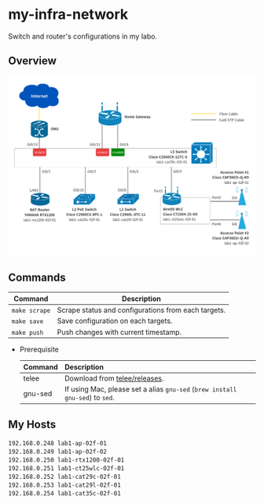 # my-infra-network

Switch and router's configurations in my labo.

## Overview

![Overview](https://github.com/umatare5/my-infra-network/blob/images/diagram.png)

## Commands

| Command       | Description                                         |
| ------------- | --------------------------------------------------- |
| `make scrape` | Scrape status and configurations from each targets. |
| `make save`   | Save configuration on each targets.                 |
| `make push`   | Push changes with current timestamp.                |

- Prerequisite

  | Command | Description                                                                   |
  | ------- | ----------------------------------------------------------------------------- |
  | telee   | Download from [telee/releases](https://github.com/umatare5/telee/releases).   |
  | gnu-sed | If using Mac, please set a alias `gnu-sed` (`brew install gnu-sed`) to `sed`. |

## My Hosts

```bash
192.168.0.248 lab1-ap-02f-01
192.168.0.249 lab1-ap-02f-02
192.168.0.250 lab1-rtx1200-02f-01
192.168.0.251 lab1-ct25wlc-02f-01
192.168.0.252 lab1-cat29c-02f-01
192.168.0.253 lab1-cat29l-02f-01
192.168.0.254 lab1-cat35c-02f-01
```
